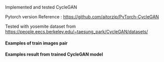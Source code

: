 Implemented and tested CycleGAN

Pytorch version Reference : https://github.com/aitorzip/PyTorch-CycleGAN

Tested with yosemite dataset from https://people.eecs.berkeley.edu/~taesung_park/CycleGAN/datasets/

#### Examples of train images pair


#### Examples result from trained CycleGAN model


